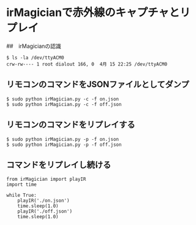 # irMagicianで赤外線のキャプチャとリプレイ

##　irMagicianの認識

```
$ ls -la /dev/ttyACM0 
crw-rw---- 1 root dialout 166, 0  4月 15 22:25 /dev/ttyACM0
```

## リモコンのコマンドをJSONファイルとしてダンプ

```
$ sudo python irMagician.py -c -f on.json
$ sudo python irMagician.py -c -f off.json
```

## リモコンのコマンドをリプレイする

```
$ sudo python irMagician.py -p -f on.json
$ sudo python irMagician.py -p -f off.json
```

## コマンドをリプレイし続ける

```
from irMagician import playIR
import time

while True:
    playIR('./on.json')
    time.sleep(1.0)
    playIR('./off.json')
    time.sleep(1.0)
```